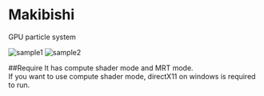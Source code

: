 # Makibishi
GPU particle system

![sample1](https://github.com/sakope/Makibishi/blob/master/CaptureA.gif)
![sample2](https://github.com/sakope/Makibishi/blob/master/CaptureB.gif)

##Require
It has compute shader mode and MRT mode.  
If you want to use compute shader mode, directX11 on windows is required to run. 
